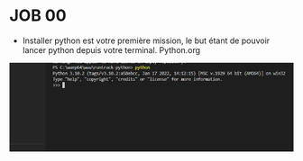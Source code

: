 # JOB 00

* Installer python est votre première mission, le but étant de pouvoir lancer python depuis votre terminal.
Python.org

![Job 00](./Job00.png "Employee Data title")